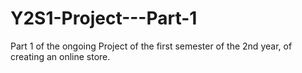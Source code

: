 # Y2S1-Project---Part-1
Part 1 of the ongoing Project of the first semester of the 2nd year, of creating an online store.
